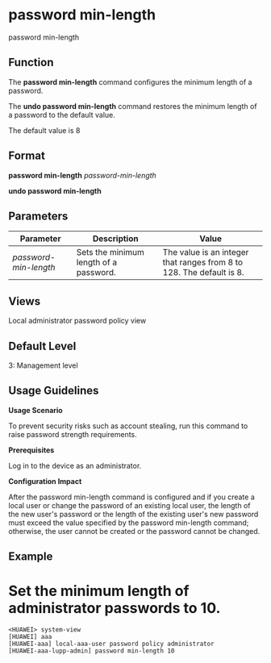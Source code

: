 password min-length
===================

password min-length

Function
--------

The **password min-length** command configures the minimum length of a password.

The **undo password min-length** command restores the minimum length of a password to the default value.

The default value is 8



Format
------

**password min-length** *password-min-length*

**undo password min-length**



Parameters
----------

| Parameter | Description | Value |
| --- | --- | --- |
| *password-min-length* | Sets the minimum length of a password. | The value is an integer that ranges from 8 to 128. The default is 8. |




Views
-----

Local administrator password policy view



Default Level
-------------

3: Management level



Usage Guidelines
----------------

**Usage Scenario**

To prevent security risks such as account stealing, run this command to raise password strength requirements.

**Prerequisites**

Log in to the device as an administrator.

**Configuration Impact**

After the password min-length command is configured and if you create a local user or change the password of an existing local user, the length of the new user's password or the length of the existing user's new password must exceed the value specified by the password min-length command; otherwise, the user cannot be created or the password cannot be changed.



Example
-------

# Set the minimum length of administrator passwords to 10.
```
<HUAWEI> system-view
[HUAWEI] aaa
[HUAWEI-aaa] local-aaa-user password policy administrator
[HUAWEI-aaa-lupp-admin] password min-length 10

```